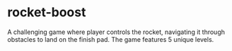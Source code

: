 # rocket-boost
 A challenging game where player controls the rocket, navigating it through obstacles to land on the finish pad. The game features 5 unique levels.
